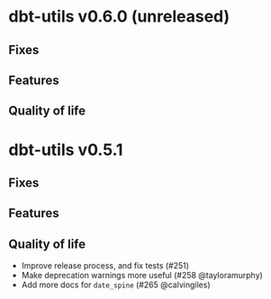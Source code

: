 # dbt-utils v0.6.0 (unreleased)

## Fixes

## Features

## Quality of life

# dbt-utils v0.5.1

## Fixes

## Features

## Quality of life
* Improve release process, and fix tests (#251)
* Make deprecation warnings more useful (#258 @tayloramurphy)
* Add more docs for `date_spine` (#265 @calvingiles)
